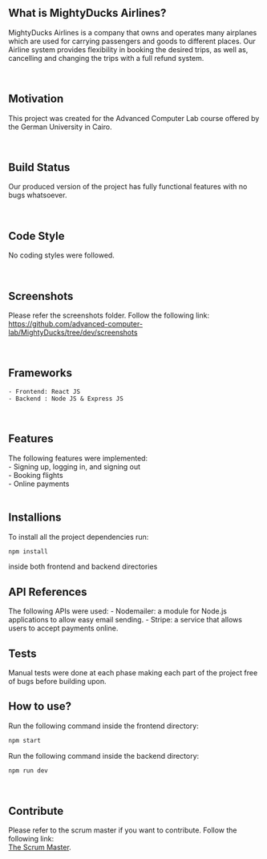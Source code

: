 ## What is MightyDucks Airlines?
MightyDucks Airlines is a company that owns and operates many airplanes which are used for carrying passengers and goods to different places. Our Airline system provides flexibility in booking the desired trips, as well as, cancelling and changing the trips with a full refund system.

<br>

## Motivation
This project was created for the Advanced Computer Lab course offered by the German University in Cairo.

<br>

## Build Status
Our produced version of the project has fully functional features with no bugs whatsoever.

<br>

## Code Style
No coding styles were followed.

<br>

## Screenshots
Please refer the screenshots folder. Follow the following link: <br>
https://github.com/advanced-computer-lab/MightyDucks/tree/dev/screenshots

<br>

## Frameworks
	- Frontend: React JS
	- Backend : Node JS & Express JS
<br>

## Features
The following features were implemented:<br>
	- Signing up, logging in, and signing out <br>
	- Booking flights <br>
	- Online payments <br>
<br>

## Installions
To install all the project dependencies run:
```bash
npm install
```
inside both frontend and backend directories
<br>

## API References
The following APIs were used:
	- Nodemailer: a module for Node.js applications to allow easy email sending.
	- Stripe: a service that allows users to accept payments online.
<br>

## Tests
Manual tests were done at each phase making each part of the project free of bugs before building upon.
<br>

## How to use?
Run the following command inside the frontend directory:
```bash
npm start
```
Run the following command inside the backend directory:
```bash
npm run dev
```
<br>

## Contribute
Please refer to the scrum master if you want to contribute. Follow the following link: <br>
[The Scrum Master](https://github.com/Andrew51234).
<br>

